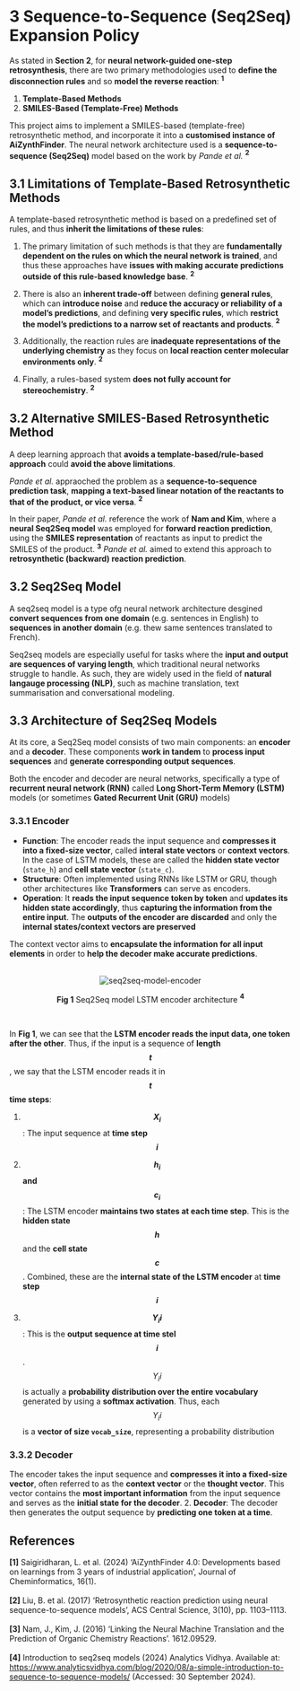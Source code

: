 # 3 Sequence-to-Sequence (Seq2Seq) Expansion Policy

As stated in **Section 2**, for **neural network-guided one-step retrosynthesis**, there are two primary methodologies used to **define the disconnection rules** and so **model the reverse reaction**: **<sup>1</sup>**
1. **Template-Based Methods**
2. **SMILES-Based (Template-Free) Methods**

This project aims to implement a SMILES-based (template-free) retrosynthetic method, and incorporate it into a **customised instance of AiZynthFinder**. The neural network architecture used is a **sequence-to-sequence (Seq2Seq)** model based on the work by *Pande et al.* **<sup>2</sup>**

## 3.1 Limitations of Template-Based Retrosynthetic Methods

A template-based retrosynthetic method is based on a predefined set of rules, and thus **inherit the limitations of these rules**:
1. The primary limitation of such methods is that they are **fundamentally dependent on the rules on which the neural network is trained**, and thus these approaches have **issues with making accurate predictions outside of this rule-based knowledge base**. **<sup>2</sup>**
   
2. There is also an **inherent trade-off** between defining **general rules**, which can **introduce noise** and **reduce the accuracy or reliability of a model’s predictions**, and defining **very specific rules**, which **restrict the model’s predictions to a narrow set of reactants and products**. **<sup>2</sup>**
   
3. Additionally, the reaction rules are **inadequate representations of the underlying chemistry** as they focus on **local reaction center molecular environments only**. **<sup>2</sup>**
   
4. Finally, a rules-based system **does not fully account for stereochemistry**. **<sup>2</sup>**

## 3.2 Alternative SMILES-Based Retrosynthetic Method

A deep learning approach that **avoids a template-based/rule-based approach** could **avoid the above limitations**.

*Pande et al.* appraoched the problem as a **sequence-to-sequence prediction task**, **mapping a text-based linear notation of the reactants to that of the product, or vice versa**. **<sup>2</sup>** 

In their paper, *Pande et al.* reference the work of **Nam and Kim**, where a **neural Seq2Seq model** was employed for **forward reaction prediction**, using the **SMILES representation** of reactants as input to predict the SMILES of the product. **<sup>3</sup>** *Pande et al.* aimed to extend this approach to **retrosynthetic (backward) reaction prediction**.

## 3.2 Seq2Seq Model

A seq2seq model is a type ofg neural network architecture desgined **convert sequences from one domain** (e.g. sentences in English) to **sequences in another domain** (e.g. thew same sentences translated to French). 

Seq2seq models are especially useful for tasks where the **input and output are sequences of varying length**, which traditional neural networks struggle to handle. As such, they are widely used in the field of **natural langauge processing (NLP)**, such as machine translation, text summarisation and conversational modeling.

## 3.3 Architecture of Seq2Seq Models

At its core, a Seq2Seq model consists of two main components: an **encoder** and a **decoder**. These components **work in tandem** to **process input sequences** and **generate corresponding output sequences**.

Both the encoder and decoder are neural networks, specifically a type of **recurrent neural network (RNN)** called **Long Short-Term Memory (LSTM)** models (or sometimes **Gated Recurrent Unit (GRU)** models)

### 3.3.1 Encoder
* **Function**: The encoder reads the input sequence and **compresses it into a fixed-size vector**, called **interal state vectors** or **context vectors**. In the case of LSTM models, these are called the **hidden state vector** (`state_h`) and **cell state vector** (`state_c`).
* **Structure**: Often implemented using RNNs like LSTM or GRU, though other architectures like **Transformers** can serve as encoders.
* **Operation**: It **reads the input sequence token by token** and **updates its hidden state accordingly**, thus **capturing the information from the entire input**. The **outputs of the encoder are discarded** and only the **internal states/context vectors are preserved**

The context vector aims to **encapsulate the information for all input elements** in order to **help the decoder make accurate predictions**.

<br>
  <div align="center">
    <img src="https://github.com/user-attachments/assets/2bef59f1-672e-41e6-a211-dd25c8a8b412", alt="seq2seq-model-encoder"/>
    <p>
      <b>Fig 1</b> Seq2Seq model LSTM encoder architecture <b><sup>4</sup></b>
    </p>
  </div>
<br>

In **Fig 1**, we can see that the **LSTM encoder reads the input data, one token after the other**. Thus, if the input is a sequence of **length $$t$$**, we say that the LSTM encoder reads it in **$$t$$ time steps**:
1. **$$X_i$$**: The input sequence at **time step $$i$$**
   
2. **$$h_i$$ and $$c_i$$**: The LSTM encoder **maintains two states at each time step**. This is the **hidden state $$h$$** and the **cell state $$c$$**. Combined, these are the **internal state of the LSTM encoder** at **time step $$i$$**

3. **$$Y_ii$$**: This is the **output sequence at time stel $$i$$**. $$Y_ii$$ is actually a **probability distribution over the entire vocabulary** generated by using a **softmax activation**. Thus, each $$Y_ii$$ is a **vector of size `vocab_size`**, representing a probability distribution


### 3.3.2 Decoder

The encoder takes the input sequence and **compresses it into a fixed-size vector**, often referred to as the **context vector** or the **thought vector**. This vector contains the **most important information** from the input sequence and serves as the **initial state for the decoder**.
2. **Decoder**: The decoder then generates the output sequence by **predicting one token at a time**.


## References
**[1]** Saigiridharan, L. et al. (2024) ‘AiZynthFinder 4.0: Developments based on learnings from 3 years of industrial application’, Journal of Cheminformatics, 16(1). <br><br>
**[2]** Liu, B. et al. (2017) ‘Retrosynthetic reaction prediction using neural sequence-to-sequence models’, ACS Central Science, 3(10), pp. 1103–1113. <br><br>
**[3]** Nam, J., Kim, J. (2016) ‘Linking the Neural Machine Translation and the Prediction of Organic Chemistry Reactions’. 1612.09529. <br><br>
**[4]** Introduction to seq2seq models (2024) Analytics Vidhya. Available at: https://www.analyticsvidhya.com/blog/2020/08/a-simple-introduction-to-sequence-to-sequence-models/ (Accessed: 30 September 2024). 
